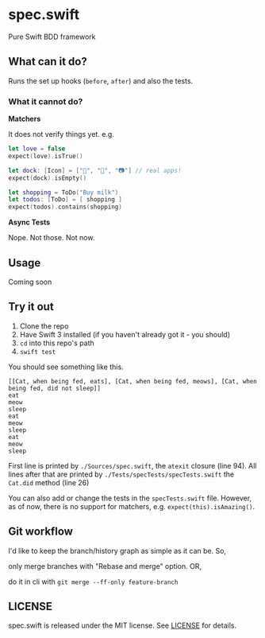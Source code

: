 # spec.swift

Pure Swift BDD framework

## What can it do?

Runs the set up hooks (`before`, `after`) and also the tests.

### What it cannot do?

**Matchers**

It does not verify things yet. e.g.

```swift
let love = false
expect(love).isTrue()

let dock: [Icon] = ["📔", "🎵", "📷"] // real apps!
expect(dock).isEmpty()

let shopping = ToDo("Buy milk")
let todos: [ToDo] = [ shopping ]
expect(todos).contains(shopping)
```

**Async Tests**

Nope. Not those. Not now.

## Usage

Coming soon

## Try it out

1. Clone the repo
2. Have Swift 3 installed (if you haven't already got it - you should)
3. `cd` into this repo's path
4. `swift test`

You should see something like this.

```
[[Cat, when being fed, eats], [Cat, when being fed, meows], [Cat, when being fed, did not sleep]]
eat
meow
sleep
eat
meow
sleep
eat
meow
sleep
```

First line is printed by `./Sources/spec.swift`, the `atexit` closure (line 94).
All lines after that are printed by `./Tests/specTests/specTests.swift` the
`Cat.did` method (line 26)

You can also add or change the tests in the `specTests.swift` file. However, as
of now, there is no support for matchers, e.g. `expect(this).isAmazing()`.

## Git workflow

I'd like to keep the branch/history graph as simple as it can be. So,

only merge branches with "Rebase and merge" option. OR,

do it in cli with `git merge --ff-only feature-branch`

## LICENSE

spec.swift is released under the MIT license. See [LICENSE](LICENSE) for details.
